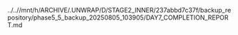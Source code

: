 ../..//mnt/h/ARCHIVE/.UNWRAP/D/STAGE2_INNER/237abbd7c37f/backup_repository/phase5_5_backup_20250805_103905/DAY7_COMPLETION_REPORT.md